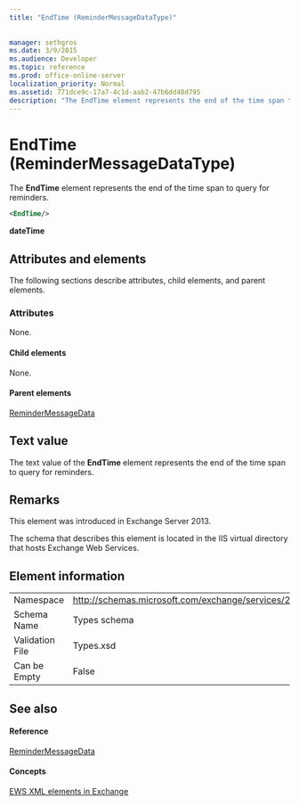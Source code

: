 ```yaml
---
title: "EndTime (ReminderMessageDataType)"
 
 
manager: sethgros
ms.date: 3/9/2015
ms.audience: Developer
ms.topic: reference
ms.prod: office-online-server
localization_priority: Normal
ms.assetid: 771dce9c-17a7-4c1d-aab2-47b6dd48d795
description: "The EndTime element represents the end of the time span to query for reminders."
---
```


# EndTime (ReminderMessageDataType)

The **EndTime** element represents the end of the time span to query for reminders. 
  
```XML
<EndTime/>
```

 **dateTime**
## Attributes and elements

The following sections describe attributes, child elements, and parent elements.
  
### Attributes

None.
  
#### Child elements

None.
  
#### Parent elements

[ReminderMessageData](remindermessagedata.md)
  
## Text value

The text value of the **EndTime** element represents the end of the time span to query for reminders. 
  
## Remarks

This element was introduced in Exchange Server 2013.
  
The schema that describes this element is located in the IIS virtual directory that hosts Exchange Web Services.
  
## Element information

|||
|:-----|:-----|
|Namespace  <br/> |http://schemas.microsoft.com/exchange/services/2006/types  <br/> |
|Schema Name  <br/> |Types schema  <br/> |
|Validation File  <br/> |Types.xsd  <br/> |
|Can be Empty  <br/> |False  <br/> |
   
## See also

#### Reference

[ReminderMessageData](remindermessagedata.md)
#### Concepts

[EWS XML elements in Exchange](ews-xml-elements-in-exchange.md)

